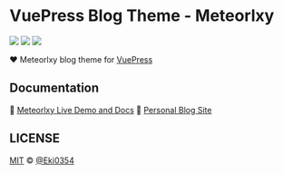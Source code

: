 # VuePress Blog Theme - Meteorlxy

[![](https://img.shields.io/circleci/project/github/meteorlxy/vuepress-theme-meteorlxy/master.svg?style=flat)](https://circleci.com/gh/meteorlxy/vuepress-theme-meteorlxy)
[![](https://img.shields.io/npm/v/vuepress-theme-meteorlxy.svg?style=flat)](https://www.npmjs.com/package/vuepress-theme-meteorlxy)
[![](https://img.shields.io/github/license/meteorlxy/vuepress-theme-meteorlxy.svg?style=flat)](https://github.com/meteorlxy/vuepress-theme-meteorlxy/blob/master/LICENSE)

:heart: Meteorlxy blog theme for [VuePress](https://vuepress.vuejs.org)

## Documentation

:book: [Meteorlxy Live Demo and Docs](https://vuepress-theme-meteorlxy.meteorlxy.cn)
:link: [Personal Blog Site](http://eki.space)

## LICENSE

[MIT](https://github.com/meteorlxy/vuepress-theme-meteorlxy/blob/master/LICENSE) &copy; [@Eki0354](https://github.com/Eki0354)
